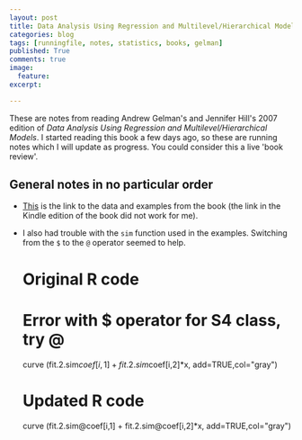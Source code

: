 ```yaml
---
layout: post
title: Data Analysis Using Regression and Multilevel/Hierarchical Models
categories: blog
tags: [runningfile, notes, statistics, books, gelman]
published: True
comments: true
image: 
  feature:
excerpt: 

---
```


These are notes from reading Andrew Gelman's and Jennifer Hill's 2007 edition of _Data Analysis Using Regression and Multilevel/Hierarchical Models_. I started reading this book a few days ago, so these are running notes which I will update as progress. You could consider this a live 'book review'.

## General notes in no particular order

- [This](http://www.stat.columbia.edu/~gelman/arm/software/) is the link to the data and examples from the book (the link in the Kindle edition of the book did not work for me). 
- I also had trouble with the `sim` function used in the examples. Switching from the `$` to the `@` operator seemed to help.


	# Original R code
	# Error with $ operator for S4 class, try @
	curve (fit.2.sim$coef[i,1] + fit.2.sim$coef[i,2]*x, add=TRUE,col="gray")
	# Updated R code
	curve (fit.2.sim@coef[i,1] + fit.2.sim@coef[i,2]*x, add=TRUE,col="gray")




